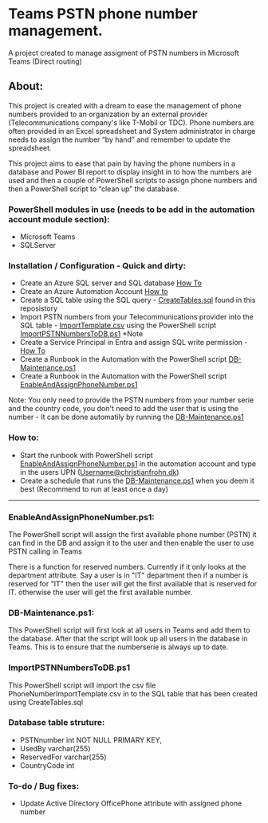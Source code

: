 # Teams PSTN phone number management.

A project created to manage assigment of PSTN numbers in Microsoft Teams (Direct routing)

## About: 

This project is created with a dream to ease the management of phone numbers provided to an organization by an external provider (Telecommunications company's like T-Mobil or TDC). Phone numbers are often provided in an Excel spreadsheet and System administrator in charge needs to assign the number “by hand” and remember to update the spreadsheet. 

This project aims to ease that pain by having the phone numbers in a database and Power BI report to display insight in to how the numbers are used and then a couple of PowerShell scripts to assign phone numbers and then a PowerShell script to “clean up” the database. 

### PowerShell modules in use (needs to be add in the automation account module section):

- Microsoft Teams
- SQLServer
  
### Installation / Configuration - Quick and dirty:

- Create an Azure SQL server and SQL database [How To](https://www.christianfrohn.dk/2022/04/17/how-to-create-a-azure-sql-server-and-a-database/)
- Create an Azure Automation Account [How to](https://learn.microsoft.com/en-us/azure/automation/quickstarts/create-azure-automation-account-portal#create-automation-account)
- Create a SQL table using the SQL query - [CreateTables.sql](https://github.com/ChrFrohn/MSTeams-PhoneNumberMgmt/blob/main/CreateTables.sql) found in this reposistory
- Import PSTN numbers from your Telecommunications provider into the SQL table - [ImportTemplate.csv](https://github.com/ChrFrohn/MSTeams-PhoneNumberMgmt/blob/main/PhoneNumberImportTemplate.csv) using the PowerShell script [ImportPSTNNumbersToDB.ps1](https://github.com/ChrFrohn/MSTeams-PhoneNumberMgmt/blob/main/ImportPSTNNumbersToDB.ps1) *Note
- Create a Service Principal in Entra and assign SQL write permission - [How To](https://www.christianfrohn.dk/2022/04/17/using-azure-service-principal-to-run-powershell-script-on-azure-sql-server-managed-instance/)
- Create a Runbook in the Automation with the PowerShell script [DB-Maintenance.ps1](https://github.com/ChrFrohn/MSTeams-PhoneNumberMgmt/blob/main/DB-Maintenance.ps1)
- Create a Runbook in the Automation with the PowerShell script [EnableAndAssignPhoneNumber.ps1](https://github.com/ChrFrohn/MSTeams-PhoneNumberMgmt/blob/main/EnableAndAssignPhoneNumber.ps1)

Note: You only need to provide the PSTN numbers from your number serie and the country code, you don't need to add the user that is using the number - It can be done automatily by running the [DB-Maintenance.ps1](https://github.com/ChrFrohn/MSTeams-PhoneNumberMgmt/blob/main/DB-Maintenance.ps1)

### How to:

- Start the runbook with PowerShell script [EnableAndAssignPhoneNumber.ps1](https://github.com/ChrFrohn/MSTeams-PhoneNumberMgmt/blob/main/EnableAndAssignPhoneNumber.ps1) in the automation account and type in the users UPN (Username@christianfrohn.dk)
- Create a schedule that runs the [DB-Maintenance.ps1](https://github.com/ChrFrohn/MSTeams-PhoneNumberMgmt/blob/main/DB-Maintenance.ps1) when you deem it best (Recommend to run at least once a day)

---------------------------------------------------- -------------------------- -------------------------- --------------------------  

### EnableAndAssignPhoneNumber.ps1: 

The PowerShell script will assign the first available phone number (PSTN) it can find in the DB and assign it to the user and then enable the user to use PSTN calling in Teams 

There is a function for reserved numbers. Currently if it only looks at the department attribute. Say a user is in "IT" department then if a number is reserved for "IT" then the user will get the first available that is reserved for IT. otherwise the user will get the first available number.

### DB-Maintenance.ps1: 

This PowerShell script will first look at all users in Teams and add them to the database. After that the script will look up all users in the database in Teams.
This is to ensure that the numberserie is always up to date.
 
### ImportPSTNNumbersToDB.ps1 

This PowerShell script will import the csv file PhoneNumberImportTemplate.csv in to the SQL table that has been created using CreateTables.sql

### Database table struture:

* PSTNnumber int NOT NULL PRIMARY KEY, 
* UsedBy varchar(255)
* ReservedFor varchar(255)
* CountryCode int

### To-do / Bug fixes:

* Update Active Directory OfficePhone attribute with assigned phone number 

